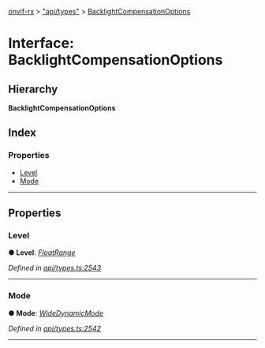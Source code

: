 [onvif-rx](../README.md) > ["api/types"](../modules/_api_types_.md) > [BacklightCompensationOptions](../interfaces/_api_types_.backlightcompensationoptions.md)

# Interface: BacklightCompensationOptions

## Hierarchy

**BacklightCompensationOptions**

## Index

### Properties

* [Level](_api_types_.backlightcompensationoptions.md#level)
* [Mode](_api_types_.backlightcompensationoptions.md#mode)

---

## Properties

<a id="level"></a>

###  Level

**● Level**: *[FloatRange](_api_types_.floatrange.md)*

*Defined in [api/types.ts:2543](https://github.com/patrickmichalina/onvif-rx/blob/034e4d6/src/api/types.ts#L2543)*

___
<a id="mode"></a>

###  Mode

**● Mode**: *[WideDynamicMode](../enums/_api_types_.widedynamicmode.md)*

*Defined in [api/types.ts:2542](https://github.com/patrickmichalina/onvif-rx/blob/034e4d6/src/api/types.ts#L2542)*

___

